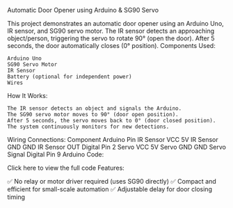 Automatic Door Opener using Arduino & SG90 Servo

This project demonstrates an automatic door opener using an Arduino Uno, IR sensor, and SG90 servo motor. The IR sensor detects an approaching object/person, triggering the servo to rotate 90° (open the door). After 5 seconds, the door automatically closes (0° position).
Components Used:

    Arduino Uno
    SG90 Servo Motor
    IR Sensor
    Battery (optional for independent power)
    Wires

How It Works:

    The IR sensor detects an object and signals the Arduino.
    The SG90 servo motor moves to 90° (door open position).
    After 5 seconds, the servo moves back to 0° (door closed position).
    The system continuously monitors for new detections.

Wiring Connections:
Component	Arduino Pin
IR Sensor VCC	5V
IR Sensor GND	GND
IR Sensor OUT	Digital Pin 2
Servo VCC	5V
Servo GND	GND
Servo Signal	Digital Pin 9
Arduino Code:

Click here to view the full code
Features:

✅ No relay or motor driver required (uses SG90 directly)
✅ Compact and efficient for small-scale automation
✅ Adjustable delay for door closing timing